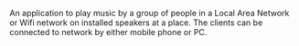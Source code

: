 An application to play music by a group of people in a Local Area Network or Wifi network on installed speakers at a place. The clients can be connected to network by either mobile phone or PC.



